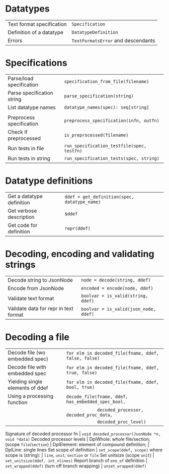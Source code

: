 
# Datatypes

|                             |                                   |
| --------------------------  | --------------------------------- |
Text format specification     | `Specification`
Definition of a datatype      | `DatatypeDefinition`
Errors                        | `TextFormatsError` and descendants

# Specifications

|                             |                                   |
| --------------------------  | --------------------------------- |
Parse/load specification    | `specification_from_file(filename)`
Parse specification string  | `parse_specification(string)`
List datatype names         | `datatype_names(spec): seq[string]`
                            |
Preprocess specification    | `preprocess_specification(infn, outfn)`
Check if preprocessed       | `is_preprocessed(filename)`
Run tests in file           | `run_specification_testfile(spec, testfn)`
Run tests in string         | `run_specification_tests(spec, string)`

# Datatype definitions

|                           |                                   |
| ------------------------- | --------------------------------- |
Get a datatype definition   | `ddef = get_definition(spec, datatype_name)`
Get verbose description     | `$ddef`
Get code for definition     | `repr(ddef)`

# Decoding, encoding and validating strings

|                             |                                   |
| --------------------------  | --------------------------------- |
Decode string to JsonNode     | `node = decode(string, ddef)`
Encode from JsonNode          | `encoded = encode(node, ddef)`
Validate text format          | `boolvar = is_valid(string, ddef)`
Validate data for repr in text format | `boolvar = is_valid(json_node, ddef)`

# Decoding a file

|                                 |                                   |
| ------------------------------- | --------------------------------- |
Decode file (wo embedded spec)    | `for elm in decoded_file(fname, ddef, false, false)`
Decode file with embedded spec    | `for elm in decoded_file(fname, ddef, true, false)`
Yielding single elements of ddef  | `for elm in decoded_file(fname, ddef, bool, true)`
Using a processing function       | `decode_file(fname, ddef, has_embedded_spec_bool,`
                                  | `            decoded_processor, decoded_proc_data,`
                                  | `            decoded_proc_level)`

Signature of decoded processor fn    | `void decoded_processor(JsonNode *n, void *data)`
Decoded processor levels             | DplWhole: whole file/section;
(scope `file`/`section`)             | DplElement: element of compound definition;
                                     | DplLine: single lines
Set scope of definition              | `set_scope(ddef, scope)`
where scope is (string):             | `line`, `unit`, `section` or `file`
Set unitsize (scope `unit`)          | `set_unitsize(ddef, int_nlines)`
Report branch of `one_of` definition | `set_wrapped(ddef)`
(turn off branch wrapping)           | `unset_wrapped(ddef)`

